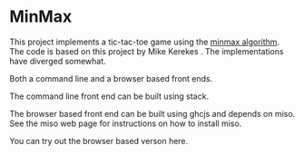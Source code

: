 # MinMax

This project implements a tic-tac-toe game using the [minmax algorithm](minmax).   The code is based on this project by Mike Kerekes .  The implementations have diverged somewhat.

Both a command line and a browser based front ends.   

The command line front end can be built using stack.

The browser based front end can be built using ghcjs and depends on miso.  See the miso web page for instructions on how to install miso.

You can try out the browser based verson here.

[minmax]: [https://en.wikipedia.org/wiki/Minimax]


